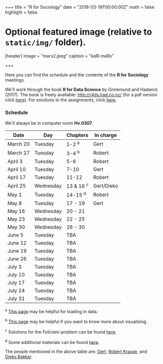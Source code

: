 +++
title = "R for Sociology"
date = "2018-03-19T00:00:00Z"
math = false
highlight = false

# Optional featured image (relative to `static/img/` folder).
[header]
image = "marx2.jpeg"
caption = "kaRl maRx"

+++


Here you can find the schedule and the contents of the **R for Sociology** meetings. 

We'll work through the book **R for Data Science** by Grolemund and Hadwick (2017). The book is freely available: http://r4ds.had.co.nz/ (for a pdf version click [here](http://www.allitebooks.in/r-data-science/)). For solutions to the assignments, click [here](https://jrnold.github.io/r4ds-exercise-solutions/).

### Schedule
We'll always be in computer room **Hv.0307**.


|Date        |Day         |Chapters    |In charge
|--------    |--------    |--------    |---------
|March 20    |Tuesday     |1-2 <sup>a</sup>         |Gert
|March 27    |Tuesday     |3-4 <sup>b</sup>         |Robert
|April 3     |Tuesday     |5-6           |Robert
|April 10    |Tuesday     |7-10         |Gert
|April 17    |Tuesday     |11-12        |Robert
|April 25    |Wednesday   |13 & 16 <sup>c</sup>      |Gert/Dieko
|May 1       |Tuesday     |14-15    <sup>d</sup>   |Robert
|May 8       |Tuesday     |17 - 19         |Gert
|May 16      |Wednesday   |20 - 21         |
|May 23      |Wednesday   |22 - 25         |
|May 30      |Wednesday   |26 - 30         |
|June 5      |Tuesday     |TBA         |
|June 12     |Tuesday     |TBA         |
|June 19     |Tuesday     |TBA         |
|June 26     |Tuesday     |TBA         |
|July 3      |Tuesday     |TBA         |
|July 10     |Tuesday     |TBA         |
|July 17     |Tuesday     |TBA         |
|July 24     |Tuesday     |TBA         |
|July 31     |Tuesday     |TBA         |

<sup>a</sup> [This page](http://stulp.gmw.rug.nl/22-01-2018/Rworkshop/) may be helpful for loading in data.

<sup>b</sup> [This page](http://stulp.gmw.rug.nl/ggplotworkshop/) may be helpful if you want to know more about visualising.

<sup>c</sup> Solutions for the *Feliciani*-problem can be found [here](https://www.gertstulp.com/pdf/Feliciani.zip).

<sup>d</sup> Some additional materials can be found [here](https://www.gertstulp.com/pdf/Chapter%20on%20factors.Rmd.zip).

The people mentioned in the above table are: [Gert](https://www.gertstulp.com), [Robert Krause](https://www.rug.nl/staff/r.w.krause/research/publications.html), and [Dieko Bakker](https://www.rug.nl/staff/d.m.bakker/). 